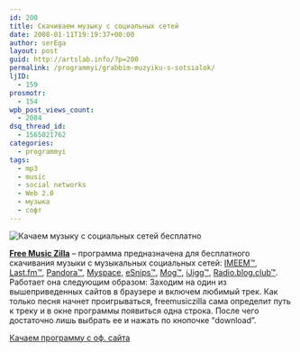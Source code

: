 ```yaml
---
id: 200
title: Скачиваем музыку с социальных сетей
date: 2008-01-11T19:19:37+00:00
author: serEga
layout: post
guid: http://artslab.info/?p=200
permalink: /programmyi/grabbim-muzyiku-s-sotsialok/
ljID:
  - 159
prosmotr:
  - 154
wpb_post_views_count:
  - 2084
dsq_thread_id:
  - 1565021762
categories:
  - programmyi
tags:
  - mp3
  - music
  - social networks
  - Web 2.0
  - музыка
  - софт
---
```

<img src="http://artslab.info/wp-content/freemusiczilla.jpg" alt="Качаем музыку с социальных сетей бесплатно" border="0" /></a>

**<a href="http://www.freemusiczilla.com/index.htm" title="софт free music zilla" target="_blank">Free Music Zilla</a>** &#8211; программа предназначена для бесплатного скачивания музыки с музыкальных социальных сетей: [IMEEM™](http://imeem.com), [Last.fm™](http://last.fm), <a href="http://www.pandora.com/" title="радио pandora" target="_blank">Pandora™</a>, [Myspace](http://www.myspace.com/), [eSnips™](http://www.esnips.com/), [Mog™](http://mog.com/), [iJigg™](http://www.ijigg.com), [Radio.blog.club™](http://www.radioblogclub.com/). Работает она следующим образом: Заходим на один из вышеприведенных сайтов в браузере и включем любимый трек. Как только песня начнет проигрываться, freemusiczilla сама определит путь к треку и в окне программы появиться одна строка. После чего достаточно лишь выбрать ее и нажать по кнопочке &#8220;download&#8221;.

<a href="http://www.freemusiczilla.com/index.htm" title="free music zilla" target="_blank">Качаем программу с оф. сайта</a>